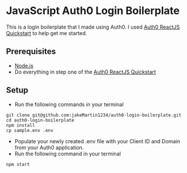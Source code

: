 # JavaScript Auth0 Login Boilerplate #

This is a login boilerplate that I made using Auth0. I used
[Auth0 ReactJS Quickstart](https://auth0.com/docs/quickstart/spa/react/interactive) to help get me started.

## Prerequisites

- [Node.js](https://nodejs.org/en/)
- Do everything in step one of the [Auth0 ReactJS Quickstart](https://auth0.com/docs/quickstart/spa/react/interactive)

## Setup
- Run the following commands in your terminal

```angular2html
git clone git@github.com:jakeMartin1234/auth0-login-boilerplate.git
cd auth0-login-boilerplate
npm install
cp sample.env .env
```
- Populate your newly created .env file with your Client ID and Domain from your Auth0 application.
- Run the following command in your terminal
```angular2html
npm start
```
